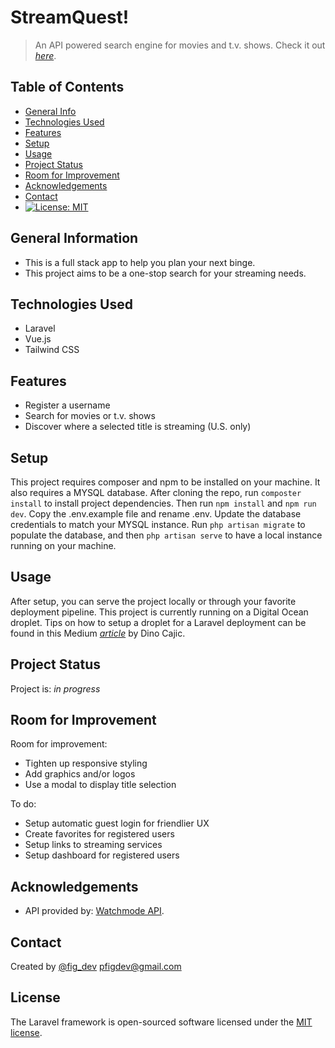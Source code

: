 # StreamQuest!
> An API powered search engine for movies and t.v. shows.
> Check it out [_here_](https://thestream.quest). 

## Table of Contents
* [General Info](#general-information)
* [Technologies Used](#technologies-used)
* [Features](#features)
* [Setup](#setup)
* [Usage](#usage)
* [Project Status](#project-status)
* [Room for Improvement](#room-for-improvement)
* [Acknowledgements](#acknowledgements)
* [Contact](#contact)
* [![License: MIT](https://img.shields.io/badge/License-MIT-yellow.svg)](https://opensource.org/licenses/MIT)


## General Information
- This is a full stack app to help you plan your next binge.
- This project aims to be a one-stop search for your streaming needs.

## Technologies Used
- Laravel 
- Vue.js
- Tailwind CSS 

## Features
- Register a username
- Search for movies or t.v. shows
- Discover where a selected title is streaming (U.S. only)


## Setup
This project requires composer and npm to be installed on your machine. It also requires a MYSQL database. After cloning the repo, run `composter install` to install project dependencies. Then run `npm install` and `npm run dev`. Copy the .env.example file and rename .env. Update the database credentials to match your MYSQL instance. Run `php artisan migrate` to populate the database, and then `php artisan serve` to have a local instance running on your machine.   


## Usage
After setup, you can serve the project locally or through your favorite deployment pipeline. This project is currently running on a Digital Ocean droplet. Tips on how to setup a droplet for a Laravel deployment can be found in this Medium [_article_](https://blog.devgenius.io/quick-way-to-deploy-a-laravel-app-to-digitalocean-d212f088bcc5) by Dino Cajic.

## Project Status
Project is: _in progress_


## Room for Improvement
Room for improvement:
- Tighten up responsive styling
- Add graphics and/or logos
- Use a modal to display title selection

To do:
- Setup automatic guest login for friendlier UX 
- Create favorites for registered users
- Setup links to streaming services
- Setup dashboard for registered users



## Acknowledgements
- API provided by: [Watchmode API](https://api.watchmode.com/).



## Contact
Created by [@fig_dev](https://figdev.xyz/) pfigdev@gmail.com
## License

The Laravel framework is open-sourced software licensed under the [MIT license](https://opensource.org/licenses/MIT).
